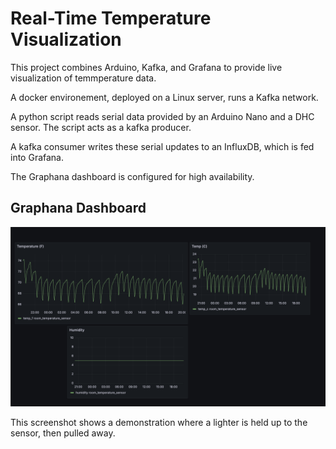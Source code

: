# Real-Time Temperature Visualization

This project combines Arduino, Kafka, and Grafana to provide live visualization of temmperature data. 

A docker environement, deployed on a Linux server, runs a Kafka network. 

A python script reads serial data provided by an Arduino Nano and a DHC sensor. The script acts as a kafka 
producer. 

A kafka consumer writes these serial updates to an InfluxDB, which is fed into Grafana. 

The Graphana dashboard is configured for high availability. 

## Graphana Dashboard
<img src="./imgs/temp_dash_24_hours.png">

This screenshot shows a demonstration where a lighter is held up to the sensor, then pulled away. 




